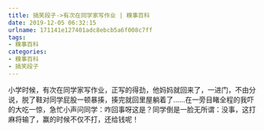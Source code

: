 ```yaml
---
title: 搞笑段子->有次在同学家写作业 | 糗事百科
date: 2019-12-05 06:32:15
urlname: 171141e127401adc8ebcb5a6f008c7ff
tags: 
- 糗事百科
categories:
- 糗事百科
- 搞笑段子
---
```

小学时候，有次在同学家写作业，正写的得劲，他妈妈就回来了，一进门，不由分说，脱了鞋对同学屁股一顿暴揍，揍完就回里屋躺着了……在一旁目睹全程的我吓的大吃一惊，急忙小声问同学：咋回事呀这是？同学倒是一脸无所谓：没事，这打麻将输了，赢的时候不仅不打，还给钱呢！


